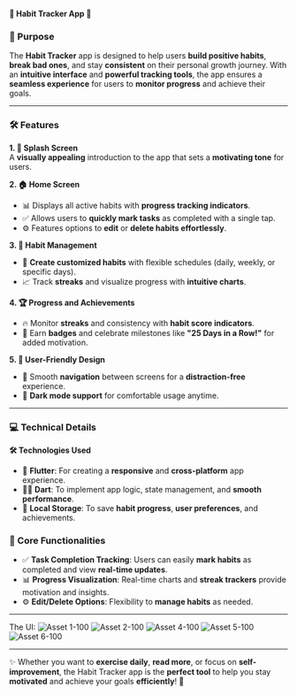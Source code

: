 **🌟 Habit Tracker App 🌟**

### 🚀 Purpose
The **Habit Tracker** app is designed to help users **build positive habits**, **break bad ones**, and stay **consistent** on their personal growth journey. With an **intuitive interface** and **powerful tracking tools**, the app ensures a **seamless experience** for users to **monitor progress** and achieve their goals.

---

### 🛠️ Features

**1. 🎉 Splash Screen**  
A **visually appealing** introduction to the app that sets a **motivating tone** for users.

**2. 🏠 Home Screen**  
- 📊 Displays all active habits with **progress tracking indicators**.
- ✅ Allows users to **quickly mark tasks** as completed with a single tap.
- ⚙️ Features options to **edit** or **delete habits effortlessly**.

**3. 📅 Habit Management**  
- 📝 **Create customized habits** with flexible schedules (daily, weekly, or specific days).  
- 📈 Track **streaks** and visualize progress with **intuitive charts**.

**4. 🏆 Progress and Achievements**  
- 🔥 Monitor **streaks** and consistency with **habit score indicators**.  
- 🏅 Earn **badges** and celebrate milestones like **"25 Days in a Row!"** for added motivation.

**5. 🎨 User-Friendly Design**  
- 🧭 Smooth **navigation** between screens for a **distraction-free** experience.  
- 🌙 **Dark mode support** for comfortable usage anytime.

---

### 💻 Technical Details

**🛠️ Technologies Used**  
- 🚀 **Flutter**: For creating a **responsive** and **cross-platform** app experience.
- 🧑‍💻 **Dart**: To implement app logic, state management, and **smooth performance**.
- 💾 **Local Storage**: To save **habit progress**, **user preferences**, and achievements.

### 🔑 Core Functionalities
- ✅ **Task Completion Tracking**: Users can easily **mark habits** as completed and view **real-time updates**.  
- 📊 **Progress Visualization**: Real-time charts and **streak trackers** provide motivation and insights.  
- ⚙️ **Edit/Delete Options**: Flexibility to **manage habits** as needed.

---
The UI:
![Asset 1-100](https://github.com/user-attachments/assets/f8ed6da9-5c9d-4c45-bdfb-f9120cd1b119)
![Asset 2-100](https://github.com/user-attachments/assets/1caee044-4bbd-43ce-ab05-f604c18c6ad9)
![Asset 4-100](https://github.com/user-attachments/assets/d5a9214d-7321-484c-9e71-38e12b71d9d3)
![Asset 5-100](https://github.com/user-attachments/assets/ddcab8d8-221d-4cd1-9aaf-dbf53d31adf6)
![Asset 6-100](https://github.com/user-attachments/assets/772e040b-d9df-409f-b9ac-4b5a95880af1)





---
✨ Whether you want to **exercise daily**, **read more**, or focus on **self-improvement**, the Habit Tracker app is the **perfect tool** to help you stay **motivated** and achieve your goals **efficiently**! 💪


